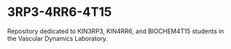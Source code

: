 # 3RP3-4RR6-4T15
Repository dedicated to KIN3RP3, KIN4RR6, and BIOCHEM4T15 students in the Vascular Dynamics Laboratory. 
